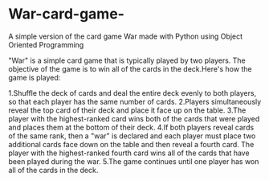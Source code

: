 # War-card-game-

A simple version of the card game War made with Python using Object Oriented Programming

"War" is a simple card game that is typically played by two players. The objective of the game is to win all of the cards in the deck.Here's how the game is played:

 1.Shuffle the deck of cards and deal the entire deck evenly to both players, so that each player has the same number of cards.
 2.Players simultaneously reveal the top card of their deck and place it face up on the table.
 3.The player with the highest-ranked card wins both of the cards that were played and places them at the bottom of their deck.
 4.If both players reveal cards of the same rank, then a "war" is declared and each player must place two additional cards face      down on the table and then reveal a fourth card. The player with the highest-ranked fourth card wins all of the cards that        have been played during the war.
 5.The game continues until one player has won all of the cards in the deck.
